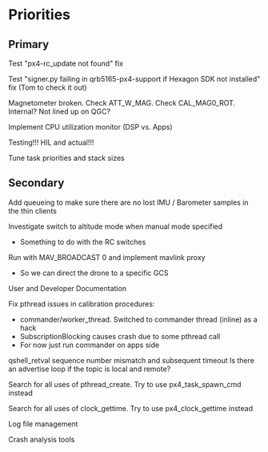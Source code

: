 
# Priorities

## Primary

Test "px4-rc_update not found" fix

Test "signer.py failing in qrb5165-px4-support if Hexagon SDK not installed" fix (Tom to check it out)

Magnetometer broken. Check ATT_W_MAG. Check CAL_MAG0_ROT. Internal? Not lined up on QGC?

Implement CPU utilization monitor (DSP vs. Apps)

Testing!!! HIL and actual!!!

Tune task priorities and stack sizes

## Secondary

Add queueing to make sure there are no lost IMU / Barometer samples in the thin clients

Investigate switch to altitude mode when manual mode specified
- Something to do with the RC switches

Run with MAV_BROADCAST 0 and implement mavlink proxy
   * So we can direct the drone to a specific GCS

User and Developer Documentation

Fix pthread issues in calibration procedures:
- commander/worker_thread. Switched to commander thread (inline) as a hack
- SubscriptionBlocking causes crash due to some pthread call
- For now just run commander on apps side

qshell_retval sequence number mismatch and subsequent timeout
Is there an advertise loop if the topic is local and remote?

Search for all uses of pthread_create. Try to use px4_task_spawn_cmd instead

Search for all uses of clock_gettime. Try to use px4_clock_gettime instead

Log file management

Crash analysis tools
